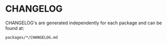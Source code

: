 # CHANGELOG

CHANGELOG's are generated independently for each package and can be found at:

`packages/*/CHANGELOG.md`
